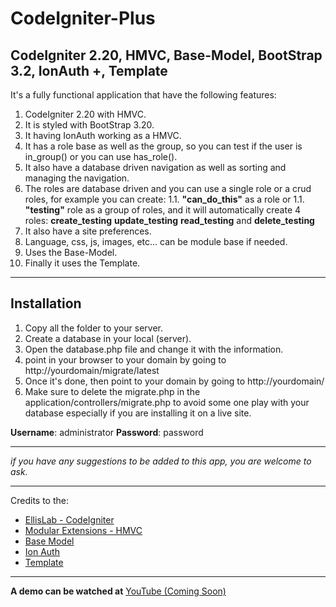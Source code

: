 CodeIgniter-Plus
================

CodeIgniter 2.20, HMVC, Base-Model, BootStrap 3.2, IonAuth +, Template
---
It's a fully functional application that have the following features:
1. CodeIgniter 2.20 with HMVC.
1. It is styled with BootStrap 3.20.
1. It having IonAuth working as a HMVC.
1. It has a role base as well as the group, so you can test if the user is in_group() or you can use has_role().
1. It also have a database driven navigation as well as sorting and managing the navigation.
1. The roles are database driven and you can use a single role or 	a crud roles, for example you can create:
1.1. **"can_do_this"** as a role or
1.1. **"testing"** role as a group of roles, and it will automatically create 4 roles: **create_testing** **update_testing** **read_testing** and **delete_testing**
1. It also have a site preferences.
1. Language, css, js, images, etc... can be module base if needed.
1. Uses the Base-Model.
1. Finally it uses the Template. 
---
**Installation**
---
1. Copy all the folder to your server.
1. Create a database in your local (server).
1. Open the database.php file and change it with the information.
1. point in your browser to your domain by going to http://yourdomain/migrate/latest
1. Once it's done, then point to your domain by going to http://yourdomain/
1. Make sure to delete the migrate.php in the application/controllers/migrate.php to avoid some one play with your database especially if you are installing it on a live site.

**Username**: administrator
**Password**: password

---

_if you have any suggestions to be added to this app, you are welcome to ask._

---
Credits to the:
- [EllisLab - CodeIgniter](https://github.com/EllisLab/CodeIgniter)
- [Modular Extensions - HMVC](https://bitbucket.org/wiredesignz/codeigniter-modular-extensions-hmvcxxx)
- [Base Model](https://github.com/jamierumbelow/codeigniter-base-model/blob/master/core/MY_Model.php)
- [Ion Auth](https://github.com/benedmunds/CodeIgniter-Ion-Auth)
- [Template](https://github.com/philsturgeon/codeigniter-template)
---
**A demo can be watched at** [YouTube (Coming Soon)](#)
